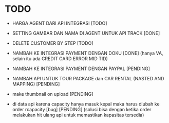 # TODO

-   HARGA AGENT DARI API INTEGRASI [TODO]
-   SETTING GAMBAR DAN NAMA DI AGENT UNTUK API TRACK [DONE]
-   DELETE CUSTOMER BY STEP [TODO]

-   NAMBAH KE INTEGRASI PAYMENT DENGAN DOKU [DONE] (hanya VA, selain itu ada CREDIT CARD ERROR MID TID)
-   NAMBAH KE INTEGRASI PAYMENT DENGAN PAYPAL [PENDING]
-   NAMBAH API UNTUK TOUR PACKAGE dan CAR RENTAL (NASTED AND MAPPING) [PENDING]
-   make thumbnail on upload [PENDING]
-   di data api karena capacity hanya masuk kepal maka harus diubah ke order rcapacity [bug] [PENDING] (solusi bisa dengan ketika order melakukan hit ulang api untuk memastikan kapasitas tersedia)
